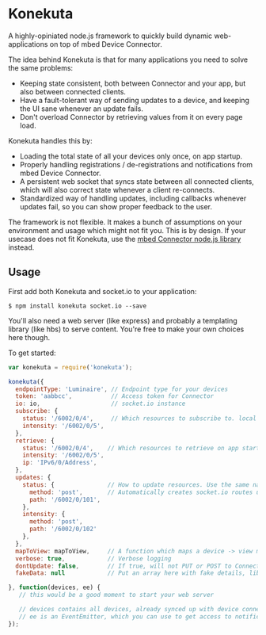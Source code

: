 # Konekuta

A highly-opiniated node.js framework to quickly build dynamic web-applications on top of mbed Device Connector.

The idea behind Konekuta is that for many applications you need to solve the same problems:

* Keeping state consistent, both between Connector and your app, but also between connected clients.
* Have a fault-tolerant way of sending updates to a device, and keeping the UI sane whenever an update fails.
* Don't overload Connector by retrieving values from it on every page load.

Konekuta handles this by:

* Loading the total state of all your devices only once, on app startup.
* Properly handling registrations / de-registrations and notifications from mbed Device Connector.
* A persistent web socket that syncs state between all connected clients, which will also correct state whenever a client re-connects.
* Standardized way of handling updates, including callbacks whenever updates fail, so you can show proper feedback to the user.

The framework is not flexible. It makes a bunch of assumptions on your environment and usage which might not fit you. This is by design. If your usecase does not fit Konekuta, use the [mbed Connector node.js library](https://github.com/ARMmbed/mbed-connector-api-node) instead.

## Usage

First add both Konekuta and socket.io to your application:

```
$ npm install konekuta socket.io --save
```

You'll also need a web server (like express) and probably a templating library (like hbs) to serve content. You're free to make your own choices here though.

To get started:

```js
var konekuta = require('konekuta');

konekuta({
  endpointType: 'Luminaire', // Endpoint type for your devices
  token: 'aabbcc',           // Access token for Connector
  io: io,                    // socket.io instance
  subscribe: {
    status: '/6002/0/4',     // Which resources to subscribe to. local name, and connector path, will get updated by notifications
    intensity: '/6002/0/5',
  },
  retrieve: {
    status: '/6002/0/4',    // Which resources to retrieve on app startup (make sure to use same names as under subscribe). Will also be retrieved whenever a new device registers.
    intensity: '/6002/0/5',
    ip: 'IPv6/0/Address',
  },
  updates: {
    status: {               // How to update resources. Use the same names as before.
      method: 'post',       // Automatically creates socket.io routes under 'change-status' which you can write to to update the resource.
      path: '/6002/0/101',
    },
    intensity: {
      method: 'post',
      path: '/6002/0/102'
    },
  },
  mapToView: mapToView,     // A function which maps a device -> view model, which you can use in your web app
  verbose: true,            // Verbose logging
  dontUpdate: false,        // If true, will not PUT or POST to Connector
  fakeData: null            // Put an array here with fake details, library will then not actually query Connector. Useful for development.

}, function(devices, ee) {
   // this would be a good moment to start your web server

   // devices contains all devices, already synced up with device connector
   // ee is an EventEmitter, which you can use to get access to notifications
});
```
